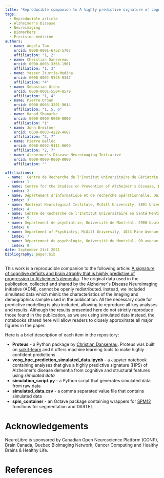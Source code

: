 ```yaml
---
title: 'Reproducible companion to A highly predictive signature of cognition and brain atrophy for progression to Alzheimer's dementia'
tags:
  - Reproducible article
  - Alzheimer's Disease
  - Neuroimaging
  - Biomarkers
  - Precision medicine
authors:
  - name: Angela Tam
    orcid: 0000-0001-6752-5707
    affiliation: "1, 2"
  - name: Christian Dansereau
    orcid: 0000-0003-3363-1901
    affiliation: "1, 3"
  - name: Yasser Iturria-Medina
    orcid: 0000-0002-9345-0347
    affiliation: "4"
  - name: Sebastian Urchs
    orcid: 0000-0001-5504-8579
    affiliation: "1, 4"
  - name: Pierre Orban
    orcid: 0000-0003-3201-9614
    affiliation: "1, 5, 6"
  - name: Hanad Shamarke
    orcid: 0000-0000-0000-0000
    affiliation: "1"
  - name: John Breitner
    orcid: 0000-0003-4229-4687
    affiliation: "2, 7"
  - name: Pierre Bellec
    orcid: 0000-0002-9111-0699
    affiliation: "2, 7"
  - name: Alzheimer's Disease Neuroimaging Initiative
    orcid: 0000-0000-0000-0000
    affiliation: ""

affiliations:
 - name:  Centre de Recherche de l'Institut Universitaire de Gériatrie de Montréal, 4545 chemin Queen-Mary, Montréal, QC, H3W 1W4, Canada
   index: 1
 - name: Centre for the Studies on Prevention of Alzheimer's Disease, Douglas Mental Health University Institute Research Centre, 6875 Lasalle Boulevard, Montréal, QC, H4H 1R3, Canada
   index: 2
 - name: Département d'informatique et de recherche opérationnelle, Université de Montréal, 2920 chemin de la Tour, Montréal, QC, H3T 1J4, Canada
   index: 3
 - name: Montreal Neurological Institute, McGill University, 3801 University Street, Montréal, QC, H3A 2B4, Canada
   index: 4
 - name: Centre de Recherche de l'Institut Universitaire en Santé Mentale de Montréal, 7331 rue Hochelaga, Montréal, QC, H1N 3V2, Canada
   index: 5
 - name: Département de psychiatrie, Université de Montréal, 2900 boulevard Édouard-Montpetit, Montréal, QC, H3T 1J4, Canada
   index: 6
 - name: Department of Psychiatry, McGill University, 1033 Pine Avenue West, Montréal, QC, H3A 1A1, Canada
   index: 7
 - name: Département de psychologie, Université de Montréal, 90 avenue Vincent d'Indy, Montréal, QC, H3C 3J7, Canada
   index: 8
date: September 21st 2021
bibliography: paper.bib
---
```


This work is a reproducible companion to the following article: [A signature of cognitive deficits and brain atrophy that is highly predictive of progression to Alzheimer’s dementia](https://doi.org/10.1101/352344). The original data used in the publication, collected and shared by the Alzheimer's Disease Neuroimaging Initiative (ADNI), cannot be openly redistributed. Instead, we included simulated data which mimic the characteristics of the imaging and demographics sample used in the publication. All the necessary code for predictive modelling is also included, allowing to reproduce all key analyses and results. Although the results presented here do not strictly reproduce those found in the publication, as we are using simulated data instead, the notebooks shared here will allow readers to closely approximate all major figures in the paper.

Here is a brief description of each item in the repository:
* **Proteus** - a Python package by [Christian Dansereau](https://github.com/cdansereau). Proteus was built on [scikit-learn](http://scikit-learn.org/stable/#) and it offers machine learning tools to make highly confident predictions
* **vcog_hpc_prediction_simulated_data.ipynb** - a Jupyter notebook containing analyses that give a highly predictive signature (HPS) of Alzheimer's disease dementia from cognitive and structural features using *simulated data*
* **simulation_script.py** - a Python script that generates simulated data from raw data
* **simulated_data.csv** - a comma separated value file that contains simulated data
* **spm_container** - an Octave package containing wrappers for [SPM12](https://www.fil.ion.ucl.ac.uk/spm/software/spm12/) functions for segmentation and DARTEL

# Acknowledgements

NeuroLibre is sponsored by Canadian Open Neuroscience Platform (CONP), Brain Canada, Quebec Bioimaging Network, Cancer Computing and Healthy Brains & Healthy Life.

# References
